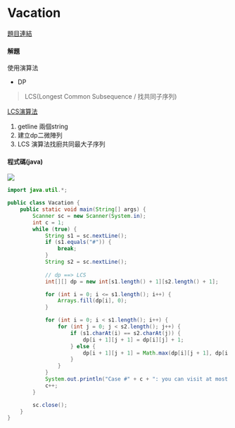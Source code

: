 # Vacation

[題目連結](https://vjudge.net/problem/UVA-10192)  



#### 解題 

使用演算法

* DP
 >LCS(Longest Common Subsequence / 找共同子序列)


[LCS演算法](https://github.com/archie0732/c-library/blob/main/algorithm/dp/LCS.md)

1. getline 兩個string 
2. 建立dp二微陣列
3. LCS 演算法找廚共同最大子序列

#### 程式碼(java)

![](https://th.bing.com/th/id/R.57d29bfa1c2b228b465098cc5fd0832f?rik=IvYfCFrCu8EX4A&riu=http%3a%2f%2fi1.kknews.cc%2fBzphk-VLpSgqBWnsA2iSMtrE4Y_ojMjqbQ%2f0.jpg&ehk=MSaLG1EkT0cMdCRg8aHUUdPEt9ijz8lR1ZjjIw8w3Rs%3d&risl=&pid=ImgRaw&r=0)

```java
import java.util.*;

public class Vacation {
    public static void main(String[] args) {
        Scanner sc = new Scanner(System.in);
        int c = 1;
        while (true) {
            String s1 = sc.nextLine();
            if (s1.equals("#")) {
                break;
            }
            String s2 = sc.nextLine();
            
            // dp ==> LCS
            int[][] dp = new int[s1.length() + 1][s2.length() + 1];

            for (int i = 0; i <= s1.length(); i++) {
                Arrays.fill(dp[i], 0);
            }

            for (int i = 0; i < s1.length(); i++) {
                for (int j = 0; j < s2.length(); j++) {
                    if (s1.charAt(i) == s2.charAt(j)) {
                        dp[i + 1][j + 1] = dp[i][j] + 1;
                    } else {
                        dp[i + 1][j + 1] = Math.max(dp[i][j + 1], dp[i + 1][j]);
                    }
                }
            }
            System.out.println("Case #" + c + ": you can visit at most " + dp[s1.length()][s2.length()] + " cities.");
            c++;
        }

        sc.close();
    }
}
```
